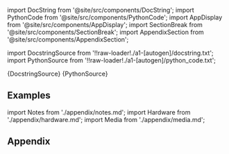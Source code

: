 
[//]: # (Custom component imports)

import DocString from '@site/src/components/DocString';
import PythonCode from '@site/src/components/PythonCode';
import AppDisplay from '@site/src/components/AppDisplay';
import SectionBreak from '@site/src/components/SectionBreak';
import AppendixSection from '@site/src/components/AppendixSection';

[//]: # (Docstring)

import DocstringSource from '!!raw-loader!./a1-[autogen]/docstring.txt';
import PythonSource from '!!raw-loader!./a1-[autogen]/python_code.txt';

<DocString>{DocstringSource}</DocString>
<PythonCode GLink='EXTRACTORS/DEBUGGING/PRINT_DATACONTAINER/PRINT_DATACONTAINER.py'>{PythonSource}</PythonCode>

<SectionBreak />

    

[//]: # (Examples)

## Examples

<AppDisplay 
  GLink='EXTRACTORS/DEBUGGING/PRINT_DATACONTAINER'
  nodeLabel='PRINT_DATACONTAINER'>
</AppDisplay>

<SectionBreak />

    

[//]: # (Appendix)

import Notes from './appendix/notes.md';
import Hardware from './appendix/hardware.md';
import Media from './appendix/media.md';

## Appendix

<AppendixSection index={0} folderPath='nodes/EXTRACTORS/DEBUGGING/PRINT_DATACONTAINER/appendix/'><Notes /></AppendixSection>
<AppendixSection index={1} folderPath='nodes/EXTRACTORS/DEBUGGING/PRINT_DATACONTAINER/appendix/'><Hardware /></AppendixSection>
<AppendixSection index={2} folderPath='nodes/EXTRACTORS/DEBUGGING/PRINT_DATACONTAINER/appendix/'><Media /></AppendixSection>


